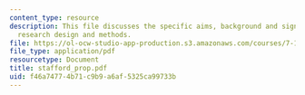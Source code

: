 ```yaml
---
content_type: resource
description: This file discusses the specific aims, background and significance, and
  research design and methods.
file: https://ol-ocw-studio-app-production.s3.amazonaws.com/courses/7-16-experimental-molecular-biology-biotechnology-ii-spring-2005/f46a74774b71c9b9a6af5325ca99733b_stafford_prop.pdf
file_type: application/pdf
resourcetype: Document
title: stafford_prop.pdf
uid: f46a7477-4b71-c9b9-a6af-5325ca99733b
---
```

